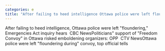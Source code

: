 ```yaml
---
categories: e
title: "After failing to heed intelligence Ottawa police were left floundering Emergencies Act inquiry hears  CBC News"
---
```

After failing to heed intelligence, Ottawa police were left "floundering," Emergencies Act inquiry hears&nbsp;&nbsp;CBC NewsPoliticians" support of "Freedom Convoy" in Ottawa risked emboldening organizers: OPP&nbsp;&nbsp;CTV NewsOttawa police were left "floundering during" convoy, top official tells